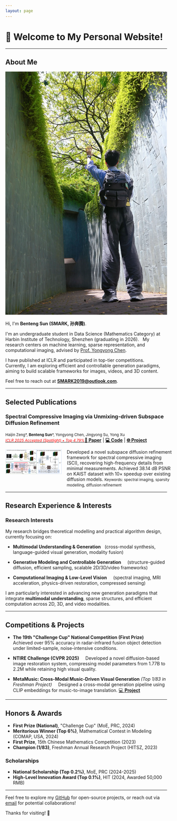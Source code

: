 ```yaml
---
layout: page
---
```


# 👋 Welcome to My Personal Website!

---

## About Me

<img src="assets\images\个人照片.webp" class="floatpic">

Hi, I'm **Benteng Sun (SMARK, 孙奔腾)**.<br>

I'm an undergraduate student in Data Science (Mathematics Category) at Harbin Institute of Technology, Shenzhen (graduating in 2026).  
My research centers on machine learning, sparse representation, and computational imaging, advised by [Prof. Yongyong Chen](https://scholar.google.com/citations?user=ny2mn-cAAAAJ).

I have published at ICLR and participated in top-tier competitions.  
Currently, I am exploring efficient and controllable generation paradigms, aiming to build scalable frameworks for images, videos, and 3D content.

Feel free to reach out at [**SMARK2019@outlook.com**](mailto:SMARK2019@outlook.com).

---

## Selected Publications

### Spectral Compressive Imaging via Unmixing-driven Subspace Diffusion Refinement  
  <small>Haijin Zeng\*, **Benteng Sun**\*, Yongyong Chen, Jingyong Su, Yong Xu</small><br>
  <a href="https://openreview.net/pdf?id=Q150eWkQ4I" target="_blank">
  <small><em><span style="color:red">ICLR 2025 Accepted (Spotlight) • Top 4.79%</span></em></small><strong>📄 Paper</strong></a> | <a href="https://github.com/SMARK2022/PSR-SCI" target="_blank"><strong>💻 Code</strong></a> | <a href="project/PSR-SCI/index.html" target="_blank"><strong>🌐 Project</strong></a><br>
<div style="display: grid; grid-template-columns: 35% 65%; align-items: flex-start; gap: 15px;">
  <div>
    <img src="assets\images\PSR-SCI.png" alt="PSR-SCI Pipeline" style="width: 100%;">
  </div>
  <div>
      Developed a novel subspace diffusion refinement framework for spectral compressive imaging (SCI), recovering high-frequency details from minimal measurements.  
      Achieved 38.14 dB PSNR on KAIST dataset with 10× speedup over existing diffusion models.  
      <small>Keywords: spectral imaging, sparsity modelling, diffusion refinement</small>
  </div>
</div>

---

## Research Experience & Interests

### Research Interests

My research bridges theoretical modelling and practical algorithm design, currently focusing on:

- **Multimodal Understanding & Generation**
  (cross-modal synthesis, language-guided visual generation, modality fusion)

- **Generative Modeling and Controllable Generation**  
  (structure-guided diffusion, efficient sampling, scalable 2D/3D/video frameworks)

- **Computational Imaging & Low-Level Vision**  
  (spectral imaging, MRI acceleration, physics-driven restoration, compressed sensing)

I am particularly interested in advancing new generation paradigms that integrate **multimodal understanding**, sparse structures, and efficient computation across 2D, 3D, and video modalities.

---

## Competitions & Projects

- **The 19th "Challenge Cup" National Competition (First Prize)**  
  Achieved over 95% accuracy in radar-infrared fusion object detection under limited-sample, noise-intensive conditions.

- **NTIRE Challenge (CVPR 2025)**  
  Developed a novel diffusion-based image restoration system, compressing model parameters from 1.77B to 2.2M while retaining high visual quality.

- **MetaMusic: Cross-Modal Music-Driven Visual Generation** *(Top 1/83 in Freshman Project)*  
  Designed a cross-modal generation pipeline using CLIP embeddings for music-to-image translation. [💻 **Project**](https://github.com/SMARK2022/MetaMusic)

---

## Honors & Awards

- **First Prize (National)**, "Challenge Cup" (MoE, PRC, 2024)
- **Meritorious Winner (Top 6%)**, Mathematical Contest in Modeling (COMAP, USA, 2024)
- **First Prize**, 15th Chinese Mathematics Competition (2023)
- **Champion (1/83)**, Freshman Annual Research Project (HITSZ, 2023)

### Scholarships

- **National Scholarship (Top 0.2%)**, MoE, PRC (2024-2025)
- **High-Level Innovation Award (Top 0.1%)**, HIT (2024, Awarded 50,000 RMB)

---

Feel free to explore my [GitHub](https://github.com/SMARK2022) for open-source projects, or reach out via [email](mailto:SMARK2019@outlook.com) for potential collaborations!

Thanks for visiting! 🌟

